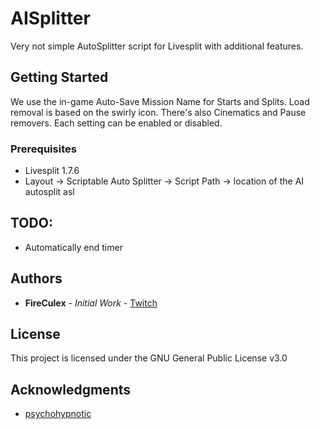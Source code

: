 # AISplitter
Very not simple AutoSplitter script for Livesplit with additional features.

## Getting Started
We use the in-game Auto-Save Mission Name for Starts and Splits. Load removal is based on the swirly icon. There's also Cinematics and Pause removers. Each setting can be enabled or disabled.

### Prerequisites
* Livesplit 1.7.6
* Layout -> Scriptable Auto Splitter -> Script Path -> location of the AI autosplit asl

## TODO:
* Automatically end timer

## Authors

* **FireCulex** - *Initial Work*  - [Twitch](http://twitch.tv/fireculex)

## License

This project is licensed under the GNU General Public License v3.0

## Acknowledgments

* [psychohypnotic](https://www.twitch.tv/psychohypnotic)
